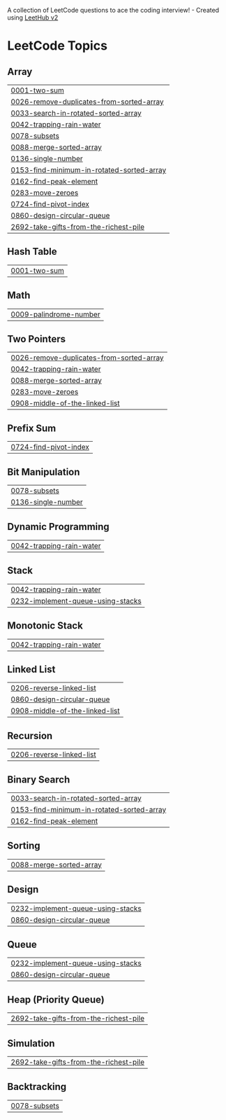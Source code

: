 A collection of LeetCode questions to ace the coding interview! - Created using [LeetHub v2](https://github.com/arunbhardwaj/LeetHub-2.0)
<!---LeetCode Topics Start-->
# LeetCode Topics
## Array
|  |
| ------- |
| [0001-two-sum](https://github.com/Ukash25/DSA/tree/master/0001-two-sum) |
| [0026-remove-duplicates-from-sorted-array](https://github.com/Ukash25/DSA/tree/master/0026-remove-duplicates-from-sorted-array) |
| [0033-search-in-rotated-sorted-array](https://github.com/Ukash25/DSA/tree/master/0033-search-in-rotated-sorted-array) |
| [0042-trapping-rain-water](https://github.com/Ukash25/DSA/tree/master/0042-trapping-rain-water) |
| [0078-subsets](https://github.com/Ukash25/DSA/tree/master/0078-subsets) |
| [0088-merge-sorted-array](https://github.com/Ukash25/DSA/tree/master/0088-merge-sorted-array) |
| [0136-single-number](https://github.com/Ukash25/DSA/tree/master/0136-single-number) |
| [0153-find-minimum-in-rotated-sorted-array](https://github.com/Ukash25/DSA/tree/master/0153-find-minimum-in-rotated-sorted-array) |
| [0162-find-peak-element](https://github.com/Ukash25/DSA/tree/master/0162-find-peak-element) |
| [0283-move-zeroes](https://github.com/Ukash25/DSA/tree/master/0283-move-zeroes) |
| [0724-find-pivot-index](https://github.com/Ukash25/DSA/tree/master/0724-find-pivot-index) |
| [0860-design-circular-queue](https://github.com/Ukash25/DSA/tree/master/0860-design-circular-queue) |
| [2692-take-gifts-from-the-richest-pile](https://github.com/Ukash25/DSA/tree/master/2692-take-gifts-from-the-richest-pile) |
## Hash Table
|  |
| ------- |
| [0001-two-sum](https://github.com/Ukash25/DSA/tree/master/0001-two-sum) |
## Math
|  |
| ------- |
| [0009-palindrome-number](https://github.com/Ukash25/DSA/tree/master/0009-palindrome-number) |
## Two Pointers
|  |
| ------- |
| [0026-remove-duplicates-from-sorted-array](https://github.com/Ukash25/DSA/tree/master/0026-remove-duplicates-from-sorted-array) |
| [0042-trapping-rain-water](https://github.com/Ukash25/DSA/tree/master/0042-trapping-rain-water) |
| [0088-merge-sorted-array](https://github.com/Ukash25/DSA/tree/master/0088-merge-sorted-array) |
| [0283-move-zeroes](https://github.com/Ukash25/DSA/tree/master/0283-move-zeroes) |
| [0908-middle-of-the-linked-list](https://github.com/Ukash25/DSA/tree/master/0908-middle-of-the-linked-list) |
## Prefix Sum
|  |
| ------- |
| [0724-find-pivot-index](https://github.com/Ukash25/DSA/tree/master/0724-find-pivot-index) |
## Bit Manipulation
|  |
| ------- |
| [0078-subsets](https://github.com/Ukash25/DSA/tree/master/0078-subsets) |
| [0136-single-number](https://github.com/Ukash25/DSA/tree/master/0136-single-number) |
## Dynamic Programming
|  |
| ------- |
| [0042-trapping-rain-water](https://github.com/Ukash25/DSA/tree/master/0042-trapping-rain-water) |
## Stack
|  |
| ------- |
| [0042-trapping-rain-water](https://github.com/Ukash25/DSA/tree/master/0042-trapping-rain-water) |
| [0232-implement-queue-using-stacks](https://github.com/Ukash25/DSA/tree/master/0232-implement-queue-using-stacks) |
## Monotonic Stack
|  |
| ------- |
| [0042-trapping-rain-water](https://github.com/Ukash25/DSA/tree/master/0042-trapping-rain-water) |
## Linked List
|  |
| ------- |
| [0206-reverse-linked-list](https://github.com/Ukash25/DSA/tree/master/0206-reverse-linked-list) |
| [0860-design-circular-queue](https://github.com/Ukash25/DSA/tree/master/0860-design-circular-queue) |
| [0908-middle-of-the-linked-list](https://github.com/Ukash25/DSA/tree/master/0908-middle-of-the-linked-list) |
## Recursion
|  |
| ------- |
| [0206-reverse-linked-list](https://github.com/Ukash25/DSA/tree/master/0206-reverse-linked-list) |
## Binary Search
|  |
| ------- |
| [0033-search-in-rotated-sorted-array](https://github.com/Ukash25/DSA/tree/master/0033-search-in-rotated-sorted-array) |
| [0153-find-minimum-in-rotated-sorted-array](https://github.com/Ukash25/DSA/tree/master/0153-find-minimum-in-rotated-sorted-array) |
| [0162-find-peak-element](https://github.com/Ukash25/DSA/tree/master/0162-find-peak-element) |
## Sorting
|  |
| ------- |
| [0088-merge-sorted-array](https://github.com/Ukash25/DSA/tree/master/0088-merge-sorted-array) |
## Design
|  |
| ------- |
| [0232-implement-queue-using-stacks](https://github.com/Ukash25/DSA/tree/master/0232-implement-queue-using-stacks) |
| [0860-design-circular-queue](https://github.com/Ukash25/DSA/tree/master/0860-design-circular-queue) |
## Queue
|  |
| ------- |
| [0232-implement-queue-using-stacks](https://github.com/Ukash25/DSA/tree/master/0232-implement-queue-using-stacks) |
| [0860-design-circular-queue](https://github.com/Ukash25/DSA/tree/master/0860-design-circular-queue) |
## Heap (Priority Queue)
|  |
| ------- |
| [2692-take-gifts-from-the-richest-pile](https://github.com/Ukash25/DSA/tree/master/2692-take-gifts-from-the-richest-pile) |
## Simulation
|  |
| ------- |
| [2692-take-gifts-from-the-richest-pile](https://github.com/Ukash25/DSA/tree/master/2692-take-gifts-from-the-richest-pile) |
## Backtracking
|  |
| ------- |
| [0078-subsets](https://github.com/Ukash25/DSA/tree/master/0078-subsets) |
<!---LeetCode Topics End-->